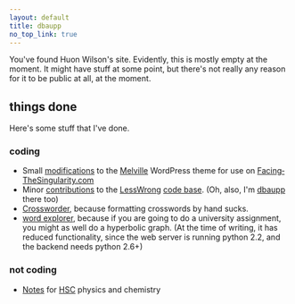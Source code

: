 ```yaml
---
layout: default
title: dbaupp
no_top_link: true
---
```


You've found Huon Wilson's site. Evidently, this is mostly empty at the moment. It might have stuff
at some point, but there's not really any reason for it to be public at all, at the moment.


## things done
Here's some stuff that I've done.

### coding

- Small [modifications](https://github.com/dbaupp/melville-facing-the-singularity-edition) to the
  [Melville](http://madebyraygun.com/wordpress/themes/melville/) WordPress theme for use on
  [Facing&shy;The&shy;Singularity.com](http://facingthesingularity.com/)
- Minor [contributions](https://github.com/dbaupp/lesswrong) to the [LessWrong](http://lesswrong.com/)
  [code base](https://github.com/tricycle/lesswrong). (Oh, also, I'm
  [dbaupp](http://lesswrong.com/user/dbaupp) there too)
- [Crossworder](https://github.com/dbaupp/crossworder), because formatting crosswords by hand sucks.
- [word explorer](http://www.ug.it.usyd.edu.au/~hwil7821/assignment3/form.html), because if you are
  going to do a university assignment, you might as well do a hyperbolic graph. (At the time of
  writing, it has reduced functionality, since the web server is running python 2.2, and the backend
  needs python 2.6+)

### not coding
- [Notes](notes.html) for [HSC](https://en.wikipedia.org/wiki/Higher_School_Certificate_%28New_South_Wales%29) physics and chemistry
